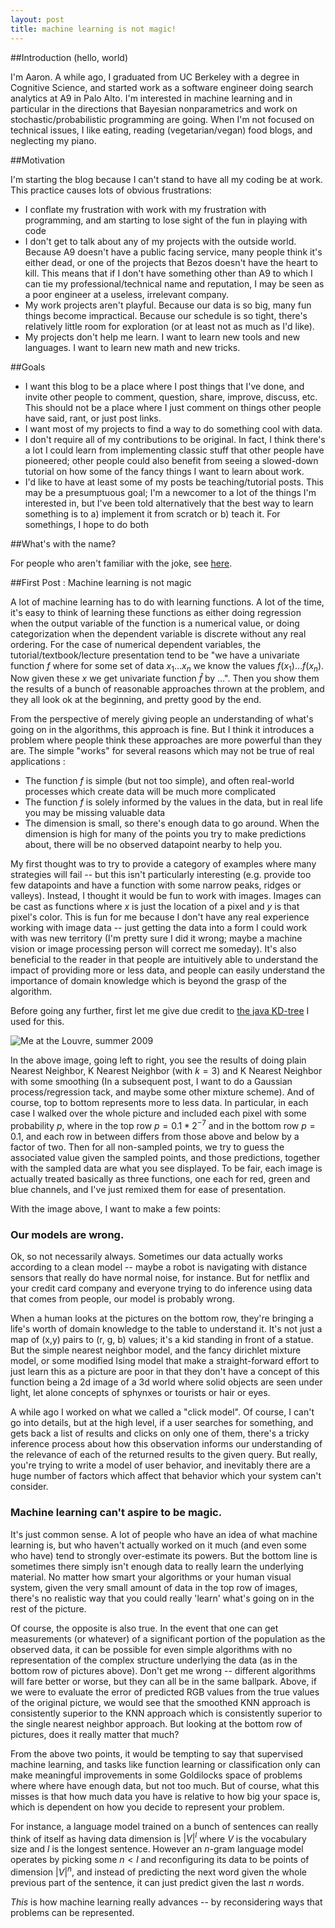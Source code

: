 ```yaml
---
layout: post
title: machine learning is not magic!
---
```


##Introduction (hello, world)

I'm Aaron.  A while ago, I graduated from UC Berkeley with a degree in Cognitive Science, and started work as a software engineer doing search analytics at A9 in Palo Alto.  I'm interested in machine learning and in particular in the directions that Bayesian nonparametrics and work on stochastic/probabilistic programming are going.  When I'm not focused on technical issues, I like eating, reading (vegetarian/vegan) food blogs, and neglecting my piano.

##Motivation

I'm starting the blog because I can't stand to have all my coding be at work.  This practice causes lots of obvious frustrations:
* I conflate my frustration with work with my frustration with programming, and am starting to lose sight of the fun in playing with code
* I don't get to talk about any of my projects with the outside world.  Because A9 doesn't have a public facing service, many people think it's either dead, or one of the projects that Bezos doesn't have the heart to kill.  This means that if I don't have something other than A9 to which I can tie my professional/technical name and reputation, I may be seen as a poor engineer at a useless, irrelevant company.
* My work projects aren't playful.  Because our data is so big, many fun things become impractical.  Because our schedule is so tight, there's relatively little room for exploration (or at least not as much as I'd like).  
* My projects don't help me learn.  I want to learn new tools and new languages.  I want to learn new math and new tricks.  

##Goals

* I want this blog to be a place where I post things that I've done, and invite other people to comment, question, share, improve, discuss, etc.  This should not be a place where I just comment on things other people have said, rant, or just post links.  
* I want most of my projects to find a way to do something cool with data.
* I don't require all of my contributions to be original.  In fact, I think there's a lot I could learn from implementing classic stuff that other people have pioneered; other people could also benefit from seeing a slowed-down tutorial on how some of the fancy things I want to learn about work.
* I'd like to have at least some of my posts be teaching/tutorial posts.  This may be a presumptuous goal; I'm a newcomer to a lot of the things I'm interested in, but I've been told alternatively that the best way to learn something is to a) implement it from scratch or b) teach it.  For somethings, I hope to do both

##What's with the name?

For people who aren't familiar with the joke, see [here](http://en.wikipedia.org/wiki/Spherical_cow).

##First Post : Machine learning is not magic

A lot of machine learning has to do with learning functions.  A lot of the time, it's easy to think of learning these functions as either doing regression when the output variable of the function is a numerical value, or doing categorization when the dependent variable is discrete without any real ordering.  For the case of numerical dependent variables, the tutorial/textbook/lecture presentation tend to be "we have a univariate function $f$ where for some set of data $x_1 \ldots x_n$ we know the values $f(x_1) \ldots f(x_n)$.  Now given these $x$ we get univariate function $\hat{f}$ by $\ldots$".  Then you show them the results of a bunch of reasonable approaches thrown at the problem, and they all look ok at the beginning, and pretty good by the end. 

From the perspective of merely giving people an understanding of what's going on in the algorithms, this approach is fine.  But I think it introduces a problem where people think these approaches are more powerful than they are.  The simple "works" for several reasons which may not be true of real applications :
- The function $f$ is simple (but not too simple), and often real-world processes which create data will be much more complicated
- The function $f$ is solely informed by the values in the data, but in real life you may be missing valuable data
- The dimension is small, so there's enough data to go around.  When the dimension is high for many of the points you try to make predictions about, there will be no observed datapoint nearby to help you.

My first thought was to try to provide a category of examples where many strategies will fail -- but this isn't particularly interesting (e.g. provide too few datapoints and have a function with some narrow peaks, ridges or valleys).  Instead, I thought it would be fun to work with images.  Images can be cast as functions where $x$ is just the location of a pixel and $y$ is that pixel's color.  This is fun for me because I don't have any real experience working with image data -- just getting the data into a form I could work with was new territory (I'm pretty sure I did it wrong; maybe a machine vision or image processing person will correct me someday).  It's also beneficial to the reader in that people are intuitively able to understand the impact of providing more or less data, and people can easily understand the importance of domain knowledge which is beyond the grasp of the algorithm.

Before going any further, first let me give due credit to [the java KD-tree](http://www.cs.wlu.edu/~levy/software/kd/ "java KD-tree") I used for this.

![Me at the Louvre, summer 2009](http://farm5.static.flickr.com/4015/4335461359_4390eec794_b.jpg "foo")

In the above image, going left to right, you see the results of doing plain Nearest Neighbor, K Nearest Neighbor (with $k=3$) and K Nearest Neighbor with some smoothing (In a subsequent post, I want to do a Gaussian process/regression tack, and maybe some other mixture scheme).  And of course, top to bottom represents more to less data.  In particular, in each case I walked over the whole picture and included each pixel with some probability $p$, where in the top row $p = 0.1 * 2^{-7}$ and in the bottom row $p = 0.1$, and each row in between differs from those above and below by a factor of two.  Then for all non-sampled points, we try to guess the associated value given the sampled points, and those predictions, together with the sampled data are what you see displayed.  To be fair, each image is actually treated basically as three functions, one each for red, green and blue channels, and I've just remixed them for ease of presentation.

With the image above, I want to make a few points:

### Our models are wrong.

Ok, so not necessarily always. Sometimes our data actually works according to a clean model -- maybe a robot is navigating with distance sensors that really do have normal noise, for instance. But for netflix and your credit card company and everyone trying to do inference using data that comes from people, our model is probably wrong.  

When a human looks at the pictures on the bottom row, they're bringing a life's worth of domain knowledge to the table to understand it.  It's not just a map of (x,y) pairs to (r, g, b) values; it's a kid standing in front of a statue.  But the simple nearest neighbor model, and the fancy dirichlet mixture model, or some modified Ising model that make a straight-forward effort to just learn this as a picture are poor in that they don't have a concept of this function being a 2d image of a 3d world where solid objects are seen under light, let alone concepts of sphynxes or tourists or hair or eyes.

A while ago I worked on what we called a "click model".  Of course, I can't go into details, but at the high level, if a user searches for something, and gets back a list of results and clicks on only one of them, there's a tricky inference process about how this observation informs our understanding of the relevance of each of the returned results to the given query.  But really, you're trying to write a model of user behavior, and inevitably there are a huge number of factors which affect that behavior which your system can't consider.

### Machine learning can't aspire to be magic.  

It's just common sense.  A lot of people who have an idea of what machine learning is, but who haven't actually worked on it much (and even some who have) tend to strongly over-estimate its powers.  But the bottom line is sometimes there simply isn't enough data to really learn the underlying material.  No matter how smart your algorithms or your human visual system, given the very small amount of data in the top row of images, there's no realistic way that you could really 'learn' what's going on in the rest of the picture.  

Of course, the opposite is also true.  In the event that one can get measurements (or whatever) of a significant portion of the population as the observed data, it can be possible for even simple algorithms with no representation of the complex structure underlying the data (as in the bottom row of pictures above). Don't get me wrong -- different algorithms will fare better or worse, but they can all be in the same ballpark.  Above, if we were to evaluate the error of predicted RGB values from the true values of the original picture, we would see that the smoothed KNN approach is consistently superior to the KNN approach which is consistently superior to the single nearest neighbor approach.  But looking at the bottom row of pictures, does it really matter that much?

From the above two points, it would be tempting to say that supervised machine learning, and tasks like function learning or classification only can make meaningful improvements in some Goldilocks space of problems where where have enough data, but not too much.  But of course, what this misses is that how much data you have is relative to how big your space is, which is dependent on how you decide to represent your problem.

For instance, a language model trained on a bunch of sentences can really think of itself as having data dimension is $|V|^l$ where $V$ is the vocabulary size and $l$ is the longest sentence.  However an $n$-gram language model operates by picking some $n < l$ and reconfiguring its data to be points of dimension $|V|^n$, and instead of predicting the next word given the whole previous part of the sentence, it can just predict given the last $n$ words.

_This_ is how machine learning really advances -- by reconsidering ways that problems can be represented.